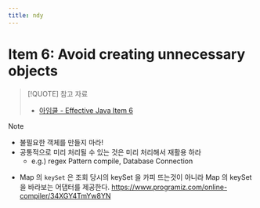 ```yaml
---
title: ndy
---
```

# Item 6: Avoid creating unnecessary objects

> [!QUOTE] 참고 자료
> - [아임쿨 - Effective Java Item 6](https://velog.io/@imcool2551/Effective-Java-Item6-불필요한-객체-생성을-피하라)

> [!NOTE] 
> - 불필요한 객체를 만들지 마라!
> - 공통적으로 미리 처리될 수 있는 것은 미리 처리해서 재활용 하라
> 	- e.g.) regex Pattern compile, Database Connection
> 

- Map 의 `keySet` 은 조회 당시의 keySet 을 카피 뜨는것이 아니라 Map 의 keySet 을 바라보는 어댑터를 제공한다.
https://www.programiz.com/online-compiler/34XGY4TmYw8YN